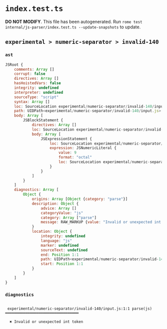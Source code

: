 # `index.test.ts`

**DO NOT MODIFY**. This file has been autogenerated. Run `rome test internal/js-parser/index.test.ts --update-snapshots` to update.

## `experimental > numeric-separator > invalid-140`

### `ast`

```javascript
JSRoot {
	comments: Array []
	corrupt: false
	directives: Array []
	hasHoistedVars: false
	integrity: undefined
	interpreter: undefined
	sourceType: "script"
	syntax: Array []
	loc: SourceLocation experimental/numeric-separator/invalid-140/input.js 1:0-2:0
	path: UIDPath<experimental/numeric-separator/invalid-140/input.js>
	body: Array [
		JSBlockStatement {
			directives: Array []
			loc: SourceLocation experimental/numeric-separator/invalid-140/input.js 1:0-1:8
			body: Array [
				JSExpressionStatement {
					loc: SourceLocation experimental/numeric-separator/invalid-140/input.js 1:1-1:7
					expression: JSNumericLiteral {
						value: 9
						format: "octal"
						loc: SourceLocation experimental/numeric-separator/invalid-140/input.js 1:1-1:7
					}
				}
			]
		}
	]
	diagnostics: Array [
		Object {
			origins: Array [Object {category: "parse"}]
			description: Object {
				advice: Array []
				categoryValue: "js"
				category: Array ["parse"]
				message: RAW_MARKUP {value: "Invalid or unexpected int token"}
			}
			location: Object {
				integrity: undefined
				language: "js"
				marker: undefined
				sourceText: undefined
				end: Position 1:1
				path: UIDPath<experimental/numeric-separator/invalid-140/input.js>
				start: Position 1:1
			}
		}
	]
}
```

### `diagnostics`

```

 experimental/numeric-separator/invalid-140/input.js:1:1 parse(js) ━━━━━━━━━━━━━━━━━━━━━━━━━━━━━━━━━

  ✖ Invalid or unexpected int token


```
